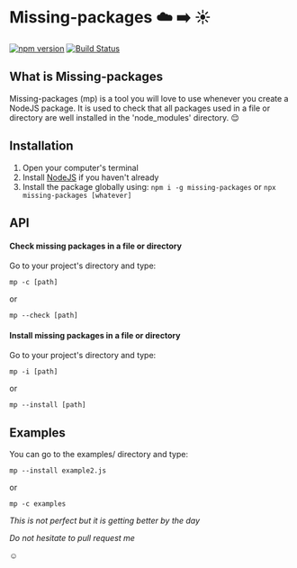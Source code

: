 # Missing-packages :cloud: :arrow_right: :sunny:
[![npm version](https://badge.fury.io/js/missing-packages.svg)](https://badge.fury.io/js/missing-packages)
[![Build Status](https://travis-ci.com/tanohzana/missing-packages.svg?branch=master)](https://travis-ci.com/tanohzana/missing-packages)

## What is Missing-packages
Missing-packages (mp) is a tool you will love to use whenever you create a NodeJS package. It is used to check that all packages used in a file or directory are well installed in the 'node_modules' directory. :relieved:

## Installation

1. Open your computer's terminal
2. Install [NodeJS](http://nodejs.org) if you haven't already
3. Install the package globally using: `npm i -g missing-packages` or `npx missing-packages [whatever]`

## API

#### Check missing packages in a file or directory

Go to your project's directory and type:

`mp -c [path]`

or

`mp --check [path]`

#### Install missing packages in a file or directory

Go to your project's directory and type:

`mp -i [path]`

or

`mp --install [path]`

## Examples

You can go to the examples/ directory and type:

`mp --install example2.js`

or

`mp -c examples`

_This is not perfect but it is getting better by the day_

_Do not hesitate to pull request me_

:relaxed: